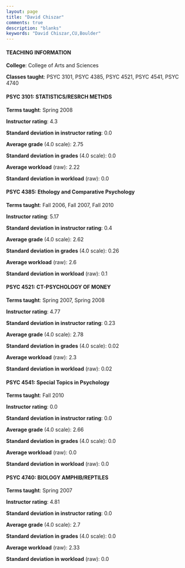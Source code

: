 ```yaml
---
layout: page
title: "David Chiszar" 
comments: true
description: "blanks"
keywords: "David Chiszar,CU,Boulder"
---
```

<head>
<script src="https://ajax.googleapis.com/ajax/libs/jquery/2.1.3/jquery.min.js"></script>
<script src="https://dl.dropboxusercontent.com/s/pc42nxpaw1ea4o9/highcharts.js?dl=0"></script>
<!-- <script src="../assets/js/highcharts.js"></script> -->
<style type="text/css">@font-face {
	font-family: "Bebas Neue";
	src: url(https://www.filehosting.org/file/details/544349/BebasNeue Regular.otf) format("opentype");
	}
	h1.Bebas { 
		font-family: "Bebas Neue", Verdana, Tahoma;
	}
</style>
</head>
	   
#### TEACHING INFORMATION

**College**: College of Arts and Sciences

**Classes taught**: PSYC 3101, PSYC 4385, PSYC 4521, PSYC 4541, PSYC 4740

#### PSYC 3101: STATISTICS/RESRCH METHDS

**Terms taught**: Spring 2008

**Instructor rating**: 4.3

**Standard deviation in instructor rating**: 0.0

**Average grade** (4.0 scale): 2.75

**Standard deviation in grades** (4.0 scale): 0.0

**Average workload** (raw): 2.22

**Standard deviation in workload** (raw): 0.0

#### PSYC 4385: Ethology and Comparative Psychology

**Terms taught**: Fall 2006, Fall 2007, Fall 2010

**Instructor rating**: 5.17

**Standard deviation in instructor rating**: 0.4

**Average grade** (4.0 scale): 2.62

**Standard deviation in grades** (4.0 scale): 0.26

**Average workload** (raw): 2.6

**Standard deviation in workload** (raw): 0.1

#### PSYC 4521: CT-PSYCHOLOGY OF MONEY

**Terms taught**: Spring 2007, Spring 2008

**Instructor rating**: 4.77

**Standard deviation in instructor rating**: 0.23

**Average grade** (4.0 scale): 2.78

**Standard deviation in grades** (4.0 scale): 0.02

**Average workload** (raw): 2.3

**Standard deviation in workload** (raw): 0.02

#### PSYC 4541: Special Topics in Psychology

**Terms taught**: Fall 2010

**Instructor rating**: 0.0

**Standard deviation in instructor rating**: 0.0

**Average grade** (4.0 scale): 2.66

**Standard deviation in grades** (4.0 scale): 0.0

**Average workload** (raw): 0.0

**Standard deviation in workload** (raw): 0.0

#### PSYC 4740: BIOLOGY AMPHIB/REPTILES

**Terms taught**: Spring 2007

**Instructor rating**: 4.81

**Standard deviation in instructor rating**: 0.0

**Average grade** (4.0 scale): 2.7

**Standard deviation in grades** (4.0 scale): 0.0

**Average workload** (raw): 2.33

**Standard deviation in workload** (raw): 0.0

